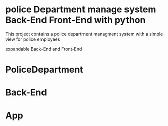 # police Department manage system Back-End Front-End with python
This project contains a police department managment system with a simple view for police employees

expandable Back-End and Front-End


# PoliceDepartment
# Back-End
# App
